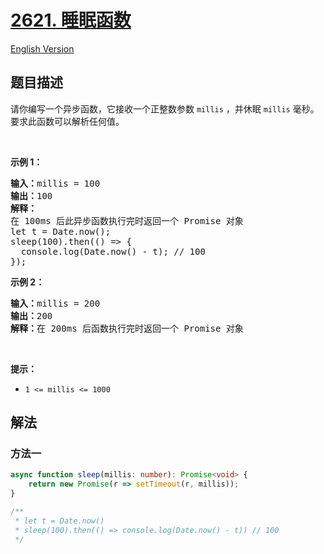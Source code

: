 # [2621. 睡眠函数](https://leetcode.cn/problems/sleep)

[English Version](/solution/2600-2699/2621.Sleep/README_EN.md)

## 题目描述

<!-- 这里写题目描述 -->

<p>请你编写一个异步函数，它接收一个正整数参数 <code>millis</code>&nbsp;，并休眠 <code>millis</code> 毫秒。要求此函数可以解析任何值。</p>

<p>&nbsp;</p>

<p><b>示例 1：</b></p>

<pre>
<b>输入：</b>millis = 100
<b>输出：</b>100
<b>解释：</b>
在 100ms 后此异步函数执行完时返回一个 Promise 对象
let t = Date.now();
sleep(100).then(() =&gt; {
  console.log(Date.now() - t); // 100
});
</pre>

<p><b>示例 2：</b></p>

<pre>
<b>输入：</b>millis = 200
<b>输出：</b>200
<b>解释：</b>在 200ms 后函数执行完时返回一个 Promise 对象
</pre>

<p>&nbsp;</p>

<p><b>提示：</b></p>

<ul>
	<li><code>1 &lt;= millis &lt;= 1000</code></li>
</ul>

## 解法

### 方法一

<!-- tabs:start -->

```ts
async function sleep(millis: number): Promise<void> {
    return new Promise(r => setTimeout(r, millis));
}

/**
 * let t = Date.now()
 * sleep(100).then(() => console.log(Date.now() - t)) // 100
 */
```

<!-- tabs:end -->

<!-- end -->
